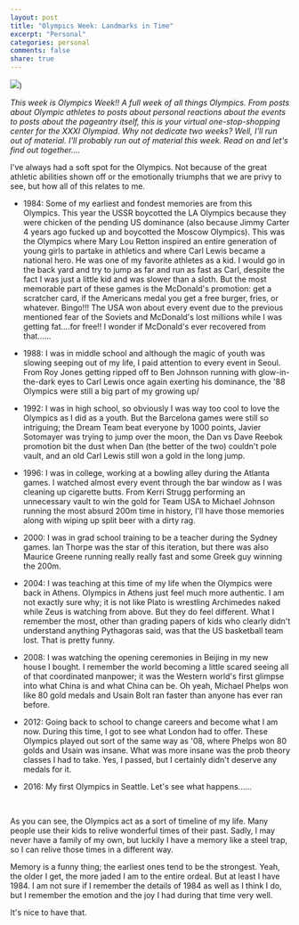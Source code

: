 ```yaml
---
layout: post
title: "Olympics Week: Landmarks in Time"
excerpt: "Personal"
categories: personal
comments: false
share: true
---
```


![](http://payload128.cargocollective.com/1/7/241690/4878270/Olympics-final2-1%20cropped_low%20res2.jpg))



*This week is Olympics Week!! A full week of all things Olympics. From posts about Olympic athletes to posts about personal reactions about the events to posts about the pageantry itself, this is your virtual one-stop-shopping center for the XXXI Olympiad. Why not dedicate two weeks? Well, I'll run out of material. I'll probably run out of material this week. Read on and let's find out together....*



I've always had a soft spot for the Olympics. Not because of the great athletic abilities shown off or the emotionally triumphs that we are privy to see, but how all of this relates to me.


- 1984: Some of my earliest and fondest memories are from this Olympics. This year the USSR boycotted the LA Olympics because they were chicken of the pending US dominance (also because Jimmy Carter 4 years ago fucked up and boycotted the Moscow Olympics). This was the Olympics where Mary Lou Retton inspired an entire generation of young girls to partake in athletics and where Carl Lewis became a national hero. He was one of my favorite athletes as a kid. I would go in the back yard and try to jump as far and run as fast as Carl, despite the fact I was just a little kid and was slower than a sloth. But the most memorable part of these games is the McDonald's promotion: get a scratcher card, if the Americans medal you get a free burger, fries, or whatever. Bingo!!! The USA won about every event due to the previous mentioned fear of the Soviets and McDonald's lost millions while I was getting fat....for free!! I wonder if McDonald's ever recovered from that......




- 1988: I was in middle school and although the magic of youth was slowing seeping out of my life, I paid attention to every event in Seoul. From Roy Jones getting ripped off to Ben Johnson running with glow-in-the-dark eyes to Carl Lewis once again exerting his dominance, the '88 Olympics were still a big part of my growing up/



- 1992: I was in high school, so obviously I was way too cool to love the Olympics as I did as a youth. But the Barcelona games were still so intriguing; the Dream Team beat everyone by 1000 points, Javier Sotomayer was trying to jump over the moon, the Dan vs Dave Reebok promotion bit the dust when Dan (the better of the two) couldn't pole vault, and an old Carl Lewis still won a gold in the long jump.

- 1996: I was in college, working at a bowling alley during the Atlanta games. I watched almost every event through the bar window as I was cleaning up cigarette butts. From Kerri Strugg performing an unnecessary vault to win the gold for Team USA to Michael Johnson running the most absurd 200m time in history, I'll have those memories along with wiping up split beer with a dirty rag.


- 2000: I was in grad school training to be a teacher during the Sydney games. Ian Thorpe was the star of this iteration, but there was also Maurice Greene running really really fast and some Greek guy winning the 200m. 


- 2004: I was teaching at this time of my life when the Olympics were back in Athens. Olympics in Athens just feel much more authentic. I am not exactly sure why; it is not like Plato is wrestling Archimedes naked while Zeus is watching from above. But they do feel different. What I remember the most, other than grading papers of kids who clearly didn't understand anything Pythagoras said, was that the US basketball team lost. That is pretty funny.


- 2008: I was watching the opening ceremonies in Beijing in my new house I bought. I remember the world becoming a little scared seeing all of that coordinated manpower; it was the Western world's first glimpse into what China is and what China can be. Oh yeah, Michael Phelps won like 80 gold medals and Usain Bolt ran faster than anyone has ever ran before.


- 2012: Going back to school to change careers and become what I am now. During this time, I got to see what London had to offer. These Olympics played out sort of the same way as '08, where Phelps won 80 golds and Usain was insane. What was more insane was the prob theory classes I had to take. Yes, I passed, but I certainly didn't deserve any medals for it.


- 2016: My first Olympics in Seattle. Let's see what happens......




<br>


As you can see, the Olympics act as a sort of timeline of my life. Many people use their kids to relive wonderful times of their past. Sadly, I may never have a family of my own, but luckily I have a memory like a steel trap, so I can relive those times in a different way. 


Memory is a funny thing; the earliest ones tend to be the strongest. Yeah, the older I get, the more jaded I am to the entire ordeal. But at least I have 1984. I am not sure if I remember the details of 1984 as well as I think I do, but I remember the emotion and the joy I had during that time very well. 


It's nice to have that. 




